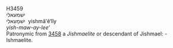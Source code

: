 <body>
  <p>H3459<br>  ישׁמעאלי  <br> יִשׁמָעֵאלִי  ‎  yishmâ‛ê‘lı̂y  <br><i>yish-maw-ay-lee‘ </i><br>Patronymic from <a href="h3458.htm">3458</a>  a <i>Jishmaelite</i> or descendant of Jishmael: - Ishmaelite.<br></p>
 </body>